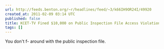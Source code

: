 ```yaml
---
url: http://feeds.benton.org/~r/headlines/feed/~3/k66IH9OR24I/49920
created_at: 2011-02-09 03:14 UTC
published: false
title: KCET-TV Fined $10,000 on Public Inspection File Access Violation
tags: []
---
```


You don't f- around with the public inspection file.
